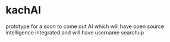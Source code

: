 # kachAI
prototype for a soon to come out AI which will have open source intelligence integrated and will have username searchup
